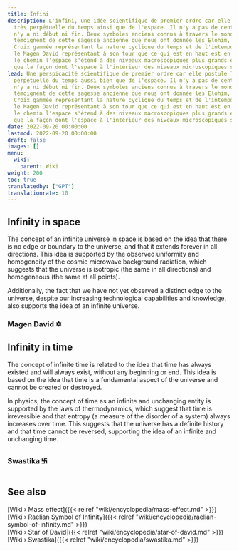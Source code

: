 ```yaml
---
title: Infini
description: L'infini, une idée scientifique de premier ordre car elle postule l'étendue
  très perpétuelle du temps ainsi que de l'espace. Il n'y a pas de centre comme il
  n'y a ni début ni fin. Deux symboles anciens connus à travers le monde et les âges
  témoignent de cette sagesse ancienne que nous ont donnée les Elohim, à savoir la
  Croix gammée représentant la nature cyclique du temps et de l'intemporalité, et
  le Magen David représentant à son tour que ce qui est en haut est en bas, signifiant
  le chemin l'espace s'étend à des niveaux macroscopiques plus grands est le même
  que la façon dont l'espace à l'intérieur des niveaux microscopiques se replie.
lead: Une perspicacité scientifique de premier ordre car elle postule l'étendue très
  perpétuelle du temps aussi bien que de l'espace. Il n'y a pas de centre comme il
  n'y a ni début ni fin. Deux symboles anciens connus à travers le monde et les âges
  témoignent de cette sagesse ancienne que nous ont donnée les Elohim, à savoir la
  Croix gammée représentant la nature cyclique du temps et de l'intemporalité, et
  le Magen David représentant à son tour que ce qui est en haut est en bas, signifiant
  le chemin l'espace s'étend à des niveaux macroscopiques plus grands est le même
  que la façon dont l'espace à l'intérieur des niveaux microscopiques se replie.
date: 2022-09-20 00:00:00
lastmod: 2022-09-20 00:00:00
draft: false
images: []
menu:
  wiki:
    parent: Wiki
weight: 200
toc: true
translatedby: ["GPT"]
translationrate: 10
---
```


## Infinity in space

The concept of an infinite universe in space is based on the idea that there is no edge or boundary to the universe, and that it extends forever in all directions. This idea is supported by the observed uniformity and homogeneity of the cosmic microwave background radiation, which suggests that the universe is isotropic (the same in all directions) and homogeneous (the same at all points).

Additionally, the fact that we have not yet observed a distinct edge to the universe, despite our increasing technological capabilities and knowledge, also supports the idea of an infinite universe.

### Magen David ✡

## Infinity in time

The concept of infinite time is related to the idea that time has always existed and will always exist, without any beginning or end. This idea is based on the idea that time is a fundamental aspect of the universe and cannot be created or destroyed.

In physics, the concept of time as an infinite and unchanging entity is supported by the laws of thermodynamics, which suggest that time is irreversible and that entropy (a measure of the disorder of a system) always increases over time. This suggests that the universe has a definite history and that time cannot be reversed, supporting the idea of an infinite and unchanging time.

### Swastika ࿕

## See also

[Wiki › Mass effect]({{< relref "wiki/encyclopedia/mass-effect.md" >}})</br>
[Wiki › Raelian Symbol of Infinity]({{< relref "wiki/encyclopedia/raelian-symbol-of-infinity.md" >}})</br>
[Wiki › Star of David]({{< relref "wiki/encyclopedia/star-of-david.md" >}})</br>
[Wiki › Swastika]({{< relref "wiki/encyclopedia/swastika.md" >}})</br>
